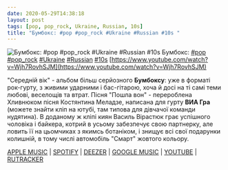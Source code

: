 ```yaml
---
date: 2020-05-29T14:38:18
layout: post
tags: [pop, pop_rock, Ukraine, Russian, 10s]
title: "Бумбокс: #pop #pop_rock #Ukraine #Russian #10s "
---
```

![Бумбокс: #pop #pop_rock #Ukraine #Russian #10s ](https://i.ytimg.com/vi/Wjh7RovhSJM/maxresdefault.jpg)
Бумбокс: [#pop](/tags/#pop) [#pop_rock](/tags/#pop_rock) [#Ukraine](/tags/#Ukraine) [#Russian](/tags/#Russian) [#10s](/tags/#10s) [https://www.youtube.com/watch?v=Wjh7RovhSJM](https://www.youtube.com/watch?v=Wjh7RovhSJM)

&quot;Середній вік&quot; - альбом більш серйозного **Бумбоксу**: уже в форматі рок-гурту, з живими ударними і бас-гітарою, хоча й досі на ті самі теми любові, веселощів та втрат. Пісня &quot;Пошла вон&quot; - перероблена Хливнюком пісня Костянтина Меладзе, написана для гурту **ВИА Гра** (можете знайти кліп на ютубі, там типова для дівчачої команди нудятина). В доданому ж кліпі киян Василь Вірастюк грає успішного чоловіка і байкера, котрий в усьому забезпечує свою партнерку, але ловить її на цьомчиках з якимсь ботаніком, і знищує всі свої подарунки колишній, в тому числі автомобіль &quot;Смарт&quot; жовтого кольору.

[APPLE MUSIC](https://music.apple.com/ru/album/%D1%81%D0%B5%D1%80%D0%B5%D0%B4%D0%BD%D1%96%D0%B9-%D0%B2%D1%96%D0%BA/1200811511) \| [SPOTIFY](https://open.spotify.com/album/3hwrPeBMyxOGNL5DT8zwfZ) \| [DEEZER](https://www.deezer.com/album/15230539?utm_source=deezer&amp;utm_content=album-15230539&amp;utm_term=1601611822_1590752219&amp;utm_medium=web) \| [GOOGLE MUSIC](https://play.google.com/music/m/Bo4wjj75tvmmakc27hy4ezm5klm) \| [YOUTUBE](https://www.youtube.com/playlist?list=OLAK5uy_n_26D77Ai45oDcFRQTrkW1RXHkmkvywxs) \| [RUTRACKER](https://rutracker.org/forum/viewtopic.php?t=436800)